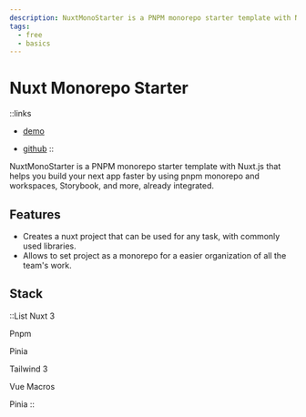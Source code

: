 ```yaml
---
description: NuxtMonoStarter is a PNPM monorepo starter template with Nuxt.js that helps you build your next app faster by using pnpm monorepo and workspaces, Storybook, and more, already integrated.
tags:
  - free
  - basics
---
```


# Nuxt Monorepo Starter

::links
- [demo](https://www.nuxtmonostarter.com/)

* [github](https://github.com/olegdon/nuxt3-pnpm-monorepo)
::

NuxtMonoStarter is a PNPM monorepo starter template with Nuxt.js that helps you build your next app faster by using pnpm monorepo and workspaces, Storybook, and more, already integrated.

## Features

- Creates a nuxt project that can be used for any task, with commonly used libraries.
- Allows to set project as a monorepo for a easier organization of all the team's work.

## Stack

::List
Nuxt 3

Pnpm

Pinia

Tailwind 3

Vue Macros

Pinia
::
